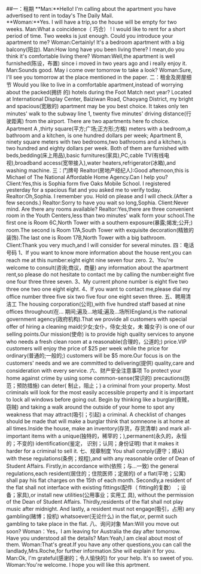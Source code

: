 ##一：租期
**Man:**Hello! I'm calling about the apartment you have advertised to rent in today's The Daily
Mail.  
**Woman:**Yes. I will have a trip,so the house will be empty for two weeks.
Man:What a coincidence（ 巧合） ! I would like to rent for a short period of time. Two weeks
is just enough. Could you introduce your apartment to me?
Woman:Certainly! It's a bedroom apartment with a big balcony(阳台).
Man:How long have you been living there? I mean,do you think it's comfortable living there?
Woman:Well,the apartment is well furnished(陈设，布置) since i moved in two years ago
and i really enjoy it.
Man:Sounds good. May i come over tomorrow to take a look?
Woman:Sure, I'll see you tomorrow at the place mentioned in the paper.
二：租金及房屋细节
Would you like to live in a comfortable apartment,instead of worrying about the packed(拥挤
的) hotels during the Foot Match next year? Located at International Display Center,
Baiziwan Road, Chaoyang District, my bright and spacious(宽敞的) apartment may be you
best choice. It takes only ten minutes' walk to the subway line 1, twenty five minutes' driving
distance(行驶距离) from the airport. There are two apartments here fo choice. Apartment
A
,thirty square(平方;广场;正方形;方格) meters with a bedroom,a bathroom and a kitchen, is
one hundred dollars per week; Apartment B, ninety square meters with two bedrooms,two
bathrooms and a kitchen,is two hundred and eighty dollars per week. Both of them are
furnished with beds,bedding(床上用品),basic furnitures(家具),PC,cable TV(有线电
视),broadband access(宽带接入),water heaters,refrigerator(冰箱),and washing machine.
三：门牌号
Realtor(房地产经纪人):Good afternoon,this is Michael of The National Affordable Home
Agency.Can I help you?
Client:Yes,this is Sophia form five Oaks Mobile School. I registered yesterday for a spacious
flat and you asked me to verify today.
Realtor:Oh,Sophia. I remember you. Hold on please and I will check.(After a few seconds.)
Realtor:Sorry to have you wait so long,Sophia. Client:Never mind. Are there any rooms
available? Realtor:Yes,there are three convenient room in the Youth Centers,less than two
minutes' walk form your school.The first one is Room 6C,North Tower with a southern
exposure(暴露;揭发;公开;) room.The second is Room 17A,South Tower with exquisite
decoration(精致的装饰).The last one is Room 17B,North Tower with a big bathroom.
Client:Thank you very much,and I will consider for several minutes.
四：电话号码
1、If you want to know more information about the house rent,you can reach me at this
number:eight eight nine seven four zero.
2、You're welcome to consult(咨询;商议，商量) any information about the apartment rent,so
please do not hesitate to contact me by calling the number:eight five one four three three
seven.
3、My current phone number is eight five two three one two one eight eight.
4、If you want to contact me,please dial my office number three five six two five four one
eight seven three.
五、聘用清洁工
The housing corporation(公司),with five hundred staff based at nine offices throughout(在…
期间;遍及…地域;遍及…场所)England,is the national government agency(政府机构).That we
provide all customers with special offer of hiring a cleaning maid(少女;女仆，侍女;处女，未
婚女子) is one of our selling points.Our mission(使命) is to provide high quality services to
anyone who needs a fresh clean room at a reasonable(合理的，公道的;) price.VIP
customers will enjoy the price of $25 per week while the price for ordinary(普通的;一般的;)
customers will be $5 more.Our focus is on the customers' needs and we are committed to
delivering(提供) quality,care and consideration with every service.
六、财产安全注意事项
To protect your home against crime by using some common-sense(常识的) precautions(防
范；预防措施) can deter( 制止，阻止；) a criminal from your property. Most criminals will
look for the most easily accessible property and it is important to lock all windows before
going out. Begin by thinking like a burglar(夜贼，窃贼) and taking a walk around the outside
of your home to spot any weakness that may attract(吸引；引起) a criminal. A checklist of
changes should be made that will make a burglar think that somneone is at home at all
times.Inside the house, make an inventory(存货，存货清单) and mark all-important items
with a unique(独特的，稀罕的；),permanent(永久的，永恒的；不变的) identification(鉴定，
识别；认同；身份证明) that it makes it harder for a criminal to sell it.
七、规章制度
You shall comply(遵守；顺从) with these regulations(条例；规程),and with any reasonable
order of Dean of Student Affairs. Firstly,in accordance with(依照；与…一致) the general
regulations,each resident(居住的；住院医师；定居的) of a flat(平地；公寓) shall pay his flat
charges on the 15th of each month. Secondly,a resident of the flat shall not interface with
existing fittings(配件（ fitting的复数） ；设备；家具),or install new utilities(公用事业；实用工
具), without the permission of the Dean of Student Affairs. Thirdly,residents of the flat shall
not play music after midnight. And lastly, a resident must not engage(吸引，占用) any
gambling(赌博；投机) whatsoever(无论什么) in the flat,or, permit such gambling to take
place in the flat.
八、询问对象
Man:Will you move out soon?
Woman：Yes，I am leaving for Australia the day after tomorrow. Have you understood all
the details?
Man:Yeah,I am cleal about most of them.
Woman:That's great.If you have any other questions,you can call the
landlady,Mrs.Roche,for further information.She will explain it for you.
Man:Ok, I'm grateful(感谢的；令人愉快的) for your help. It's so sweet of you.
Woman:You're welcome. I hope you will like this aprtment.